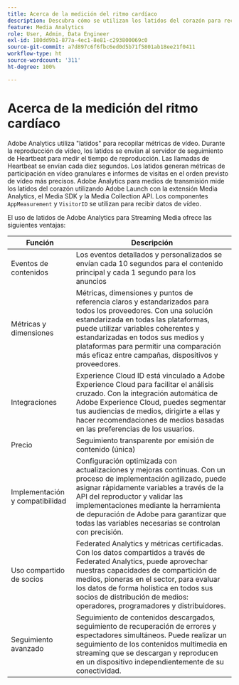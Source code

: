 ```yaml
---
title: Acerca de la medición del ritmo cardíaco
description: Descubra cómo se utilizan los latidos del corazón para recopilar métricas de vídeo.
feature: Media Analytics
role: User, Admin, Data Engineer
exl-id: 180dd9b1-877a-4ec1-8e81-c293800069c0
source-git-commit: a7d897c6f6fbc6ed0d5b71f5801ab18ee21f0411
workflow-type: ht
source-wordcount: '311'
ht-degree: 100%

---
```


# Acerca de la medición del ritmo cardíaco

Adobe Analytics utiliza &quot;latidos&quot; para recopilar métricas de vídeo. Durante la reproducción de vídeo, los latidos se envían al servidor de seguimiento de Heartbeat para medir el tiempo de reproducción. Las llamadas de Heartbeat se envían cada diez segundos. Los latidos generan métricas de participación en vídeo granulares e informes de visitas en el orden previsto de vídeo más precisos. Adobe Analytics para medios de transmisión mide los latidos del corazón utilizando Adobe Launch con la extensión Media Analytics, el Media SDK y la Media Collection API. Los componentes `AppMeasurement` y `VisitorID` se utilizan para recibir datos de vídeo.

El uso de latidos de Adobe Analytics para Streaming Media ofrece las siguientes ventajas:

| Función | Descripción |
|---|---|
| Eventos de contenidos | Los eventos detallados y personalizados se envían cada 10 segundos para el contenido principal y cada 1 segundo para los anuncios |
| Métricas y dimensiones | Métricas, dimensiones y puntos de referencia claros y estandarizados para todos los proveedores. Con una solución estandarizada en todas las plataformas, puede utilizar variables coherentes y estandarizadas en todos sus medios y plataformas para permitir una comparación más eficaz entre campañas, dispositivos y proveedores. |
| Integraciones | Experience Cloud ID está vinculado a Adobe Experience Cloud para facilitar el análisis cruzado. Con la integración automática de Adobe Experience Cloud, puedes segmentar tus audiencias de medios, dirigirte a ellas y hacer recomendaciones de medios basadas en las preferencias de los usuarios. |
| Precio | Seguimiento transparente por emisión de contenido (única) |
| Implementación y compatibilidad | Configuración optimizada con actualizaciones y mejoras continuas. Con un proceso de implementación agilizado, puede asignar rápidamente variables a través de la API del reproductor y validar las implementaciones mediante la herramienta de depuración de Adobe para garantizar que todas las variables necesarias se controlan con precisión. |
| Uso compartido de socios | Federated Analytics y métricas certificadas. Con los datos compartidos a través de Federated Analytics, puede aprovechar nuestras capacidades de compartición de medios, pioneras en el sector, para evaluar los datos de forma holística en todos sus socios de distribución de medios: operadores, programadores y distribuidores. |
| Seguimiento avanzado | Seguimiento de contenidos descargados, seguimiento de recuperación de errores y espectadores simultáneos. Puede realizar un seguimiento de los contenidos multimedia en streaming que se descargan y reproducen en un dispositivo independientemente de su conectividad. |
